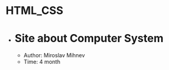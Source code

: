 # HTML_CSS
  - # Site about Computer System
     
    - Author: Miroslav Mihnev
    - Time: 4 month
